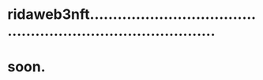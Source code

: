 # ridaweb3nft.................................................................................
# soon.

